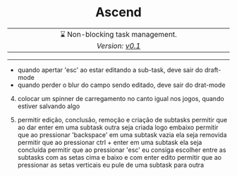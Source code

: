 <h1 align="center">
  Ascend
</h1>

<p align="center">
  <table>
    <tbody>
      <td align="center">
        ⌛ Non-blocking task management.
        <img width="800" height="0" /><br>
        <i>Version: <a href="https://github.com/vitorgouveia/ascend/releases/tag/v0.1">v0.1</a></i>
        <img width="800" height="0" />
      </td>
    </tbody>
  </table>
</p>

---

- quando apertar 'esc' ao estar editando a sub-task, deve sair do draft-mode
- quando perder o blur do campo sendo editado, deve sair do drat-mode

4. colocar um spinner de carregamento no canto igual nos jogos, quando estiver salvando algo

5. permitir edição, conclusão, remoção e criação de subtasks
   permitir que ao dar enter em uma subtask outra seja criada logo embaixo
   permitir que ao pressionar 'backspace' em uma subtask vazia ela seja removida
   permitir que ao pressionar ctrl + enter em uma subtask ela seja concluída
   permitir que ao pressionar 'esc' eu consiga escolher entre as subtasks com as setas cima e baixo e com enter edito
   permitir que ao pressionar as setas verticais eu pule de uma subtask para outra
